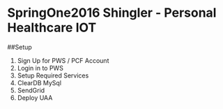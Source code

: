 # SpringOne2016 Shingler - Personal Healthcare IOT

##Setup

1. Sign Up for PWS / PCF Account
1. Login in to PWS
1. Setup Required Services
  1. ClearDB MySql
  2. SendGrid
1. Deploy UAA
